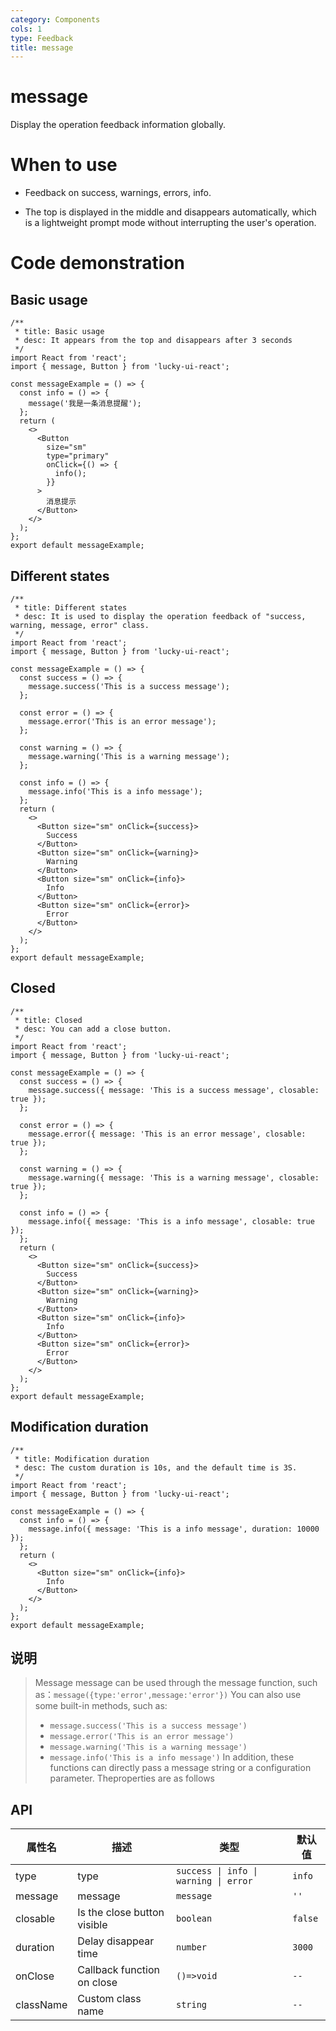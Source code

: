 ```yaml
---
category: Components
cols: 1
type: Feedback
title: message
---
```


# message

Display the operation feedback information globally.

# When to use

- Feedback on success, warnings, errors, info.

- The top is displayed in the middle and disappears automatically, which is a lightweight prompt mode without interrupting the user's operation.

# Code demonstration

## Basic usage

```tsx
/**
 * title: Basic usage
 * desc: It appears from the top and disappears after 3 seconds
 */
import React from 'react';
import { message, Button } from 'lucky-ui-react';

const messageExample = () => {
  const info = () => {
    message('我是一条消息提醒');
  };
  return (
    <>
      <Button
        size="sm"
        type="primary"
        onClick={() => {
          info();
        }}
      >
        消息提示
      </Button>
    </>
  );
};
export default messageExample;
```

## Different states

```tsx
/**
 * title: Different states
 * desc: It is used to display the operation feedback of "success, warning, message, error" class.
 */
import React from 'react';
import { message, Button } from 'lucky-ui-react';

const messageExample = () => {
  const success = () => {
    message.success('This is a success message');
  };

  const error = () => {
    message.error('This is an error message');
  };

  const warning = () => {
    message.warning('This is a warning message');
  };

  const info = () => {
    message.info('This is a info message');
  };
  return (
    <>
      <Button size="sm" onClick={success}>
        Success
      </Button>
      <Button size="sm" onClick={warning}>
        Warning
      </Button>
      <Button size="sm" onClick={info}>
        Info
      </Button>
      <Button size="sm" onClick={error}>
        Error
      </Button>
    </>
  );
};
export default messageExample;
```

## Closed

```tsx
/**
 * title: Closed
 * desc: You can add a close button.
 */
import React from 'react';
import { message, Button } from 'lucky-ui-react';

const messageExample = () => {
  const success = () => {
    message.success({ message: 'This is a success message', closable: true });
  };

  const error = () => {
    message.error({ message: 'This is an error message', closable: true });
  };

  const warning = () => {
    message.warning({ message: 'This is a warning message', closable: true });
  };

  const info = () => {
    message.info({ message: 'This is a info message', closable: true });
  };
  return (
    <>
      <Button size="sm" onClick={success}>
        Success
      </Button>
      <Button size="sm" onClick={warning}>
        Warning
      </Button>
      <Button size="sm" onClick={info}>
        Info
      </Button>
      <Button size="sm" onClick={error}>
        Error
      </Button>
    </>
  );
};
export default messageExample;
```

## Modification duration

```tsx
/**
 * title: Modification duration
 * desc: The custom duration is 10s, and the default time is 3S.
 */
import React from 'react';
import { message, Button } from 'lucky-ui-react';

const messageExample = () => {
  const info = () => {
    message.info({ message: 'This is a info message', duration: 10000 });
  };
  return (
    <>
      <Button size="sm" onClick={info}>
        Info
      </Button>
    </>
  );
};
export default messageExample;
```

## 说明

> Message message can be used through the message function, such as：`message({type:'error',message:'error'})`
> You can also use some built-in methods, such as:
>
> - `message.success('This is a success message')`
> - `message.error('This is an error message')`
> - `message.warning('This is a warning message')`
> - `message.info('This is a info message')`
>   In addition, these functions can directly pass a message string or a configuration parameter.
>   Theproperties are as follows

## API

| 属性名    | 描述                        | 类型                                  | 默认值  |
| --------- | --------------------------- | ------------------------------------- | ------- |
| type      | type                        | `success \| info \| warning \| error` | `info`  |
| message   | message                     | `message`                             | `''`    |
| closable  | Is the close button visible | `boolean`                             | `false` |
| duration  | Delay disappear time        | `number`                              | `3000`  |
| onClose   | Callback function on close  | `()=>void`                            | `--`    |
| className | Custom class name           | `string`                              | `--`    |
